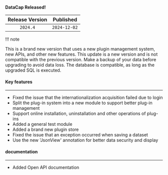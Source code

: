 **DataCap Released!**

|   Release Version |     Published |
|:--------:|:------------:|
| `2024.4` | `2024-12-02` |

!!! note

This is a brand new version that uses a new plugin management system, new APIs, and other new features. This update is a new version and is not compatible with the previous version. Make a backup of your data before upgrading to avoid data loss. The database is compatible, as long as the upgraded SQL is executed.

#### Key features

---

- Fixed the issue that the internationalization acquisition failed due to login
- Split the plug-in system into a new module to support better plug-in management
- Support online installation, uninstallation and other operations of plug-ins
- Added a general test module
- Added a brand new plugin store
- Fixed the issue that an exception occurred when saving a dataset
- Use the new 'JsonView' annotation for better data security and display

#### documentation

---

- Added Open API documentation